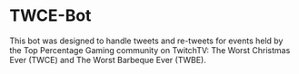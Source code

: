 # TWCE-Bot
This bot was designed to handle tweets and re-tweets for events held by the Top Percentage Gaming community on TwitchTV: The Worst Christmas Ever (TWCE) and The Worst Barbeque Ever (TWBE).
